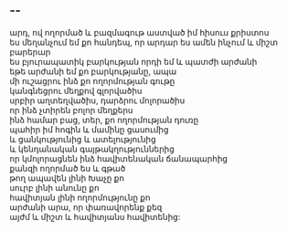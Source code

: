 ## --
արդ, ով ողորմած և բազմագութ աստված իմ հիսուս քրիստոս </br >
ես մեղանչում եմ քո հանդեպ, որ արդար ես ամեն ինչում և միշտ բարերար </br >
ես բյուրապատիկ բարկության որդի եմ և պատժի արժանի </br >
եթե արժանի եմ քո բարկությանը, ապա </br >
մի ուշացրու ինձ քո ողորմության գութը </br >
կանգնեցրու մեղքով գլորվածիս </br >
սրբիր աղտեղվածիս, դարձրու մոլորածիս </br >
որ ինձ չտիրեն բոլոր մեղքերս </br >
ինձ համար բաց, տեր, քո ողորմության դուռը </br >
պահիր իմ հոգին և մամինը ցասումից</br >
և ցանկությունից և ատելությունից </br >
և կենդանական գայթակղություններից </br >
որ կմոլորացնեն ինձ հավիտենական ճանապարհից </br>
քանզի ողորմած ես և գթած </br>
թող ապավեն լինի Խաչը քո </br>
սուրբ լինի անունը քո </br>
հավիտյան լինի ողորմությունը քո </br>
արժանի արա, որ փառավորենք քեզ </br>
այժմ և միշտ և հավիտյանս հավիտենից:
